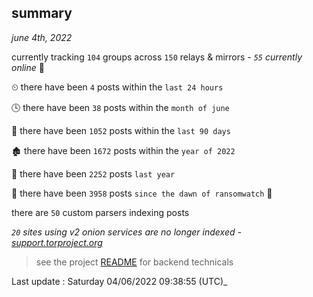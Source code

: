 
## summary
_june 4th, 2022_

currently tracking `104` groups across `150` relays & mirrors - _`55` currently online_ 📡

⏲ there have been `4` posts within the `last 24 hours`

🕓 there have been `38` posts within the `month of june`

📅 there have been `1052` posts within the `last 90 days`

🏚 there have been `1672` posts within the `year of 2022`

🚀 there have been `2252` posts `last year`

🦕 there have been `3958` posts `since the dawn of ransomwatch` 🐣

there are `50` custom parsers indexing posts

_`20` sites using v2 onion services are no longer indexed - [support.torproject.org](https://support.torproject.org/onionservices/v2-deprecation/)_

> see the project [README](https://github.com/jmousqueton/ransomwatch#readme) for backend technicals



Last update : Saturday 04/06/2022 09:38:55 (UTC)_

